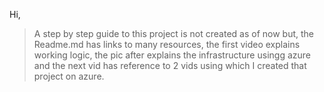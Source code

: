 Hi,
>A step by step guide to this project is not created as of now but, the Readme.md has links to many resources, the first video explains working logic, the pic after explains the infrastructure usingg azure and the next vid has reference to 2 vids using which I created that project on azure.
